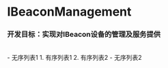 # IBeaconManagement
<h3>开发目标：实现对IBeacon设备的管理及服务提供</h3>
<br>
- 无序列表1
    1. 有序列表1
    2. 有序列表2
- 无序列表2
